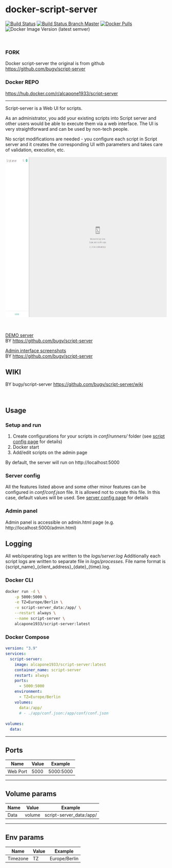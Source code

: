 # docker-script-server

[![Build Status](https://shields.cosanostra-cloud.de/drone/build/alcapone1933/docker-script-server?logo=drone&server=https%3A%2F%2Fdrone.docker-for-life.de)](https://drone.docker-for-life.de/alcapone1933/docker-script-server)
[![Build Status Branch Master](https://shields.cosanostra-cloud.de/drone/build/alcapone1933/docker-script-server/master?logo=drone&label=build%20%5Bbranch%20master%5D&server=https%3A%2F%2Fdrone.docker-for-life.de)](https://drone.docker-for-life.de/alcapone1933/docker-script-server/branches)
[![Docker Pulls](https://shields.cosanostra-cloud.de/docker/pulls/alcapone1933/script-server?logo=docker&logoColor=blue)](https://hub.docker.com/r/alcapone1933/script-server/tags)
![Docker Image Version (latest semver)](https://shields.cosanostra-cloud.de/docker/v/alcapone1933/script-server?sort=semver&logo=docker&logoColor=blue&label=dockerhub%20version)

&nbsp;

### FORK
Docker script-server the original is from github \
https://github.com/bugy/script-server

### Docker REPO
https://hub.docker.com/r/alcapone1933/script-server

* * *

Script-server is a Web UI for scripts.

As an administrator, you add your existing scripts into Script server and other users would be able to execute them via a web interface. The UI is very straightforward and can be used by non-tech people.

No script modifications are needed - you configure each script in Script server and it creates the corresponding UI with parameters and takes care of validation, execution, etc.

[<img src="img/script-server.png" width="900" height="500"/>](https://script-server.net/)

&nbsp;

[DEMO server](https://script-server.net/) \
BY https://github.com/bugy/script-server

[Admin interface screenshots](https://github.com/bugy/script-server/wiki/Admin-interface) \
BY https://github.com/bugy/script-server

## WIKI

BY bugy/script-server https://github.com/bugy/script-server/wiki

&nbsp;

## Usage

### Setup and run
1. Create configurations for your scripts in *conf/runners/* folder (see [script config page](https://github.com/bugy/script-server/wiki/Script-config) for details)
2. Docker start 
3. Add/edit scripts on the admin page

By default, the server will run on http://localhost:5000

### Server config
All the features listed above and some other minor features can be configured in *conf/conf.json* file. 
It is allowed not to create this file. In this case, default values will be used.
See [server config page](https://github.com/bugy/script-server/wiki/Server-configuration) for details

### Admin panel
Admin panel is accessible on admin.html page (e.g. http://localhost:5000/admin.html)

## Logging

All web/operating logs are written to the *logs/server.log*
Additionally each script logs are written to separate file in *logs/processes*. File name format is
{script\_name}\_{client\_address}\_{date}\_{time}.log.

### Docker CLI

```bash
docker run -d \
    -p 5000:5000 \
    -e TZ=Europe/Berlin \
    -v script-server_data:/app/ \
    --restart always \
    --name script-server \
    alcapone1933/script-server:latest
```

### Docker Compose

```yaml
version: "3.9"
services:
  script-server:
    image: alcapone1933/script-server:latest
    container_name: script-server
    restart: always
    ports:
      - 5000:5000
    environment:
      - TZ=Europe/Berlin
    volumes:
      data:/app/
      # - ./app/conf.json:/app/conf/conf.json

volumes:
  data:
```

* * *

## Ports

| Name        | Value   | Example    |
| ----------- | ------- | ---------- |
| Web Port    | 5000    | 5000:5000  |

* * *

## Volume params

| Name    | Value   | Example                   |
| ------- | ------- | ------------------------- |
| Data    | volume  | script-server_data:/app/  |

* * *

## Env params

| Name          | Value     | Example                        |
| ------------- | --------- | ------------------------------ |
| Timezone      | TZ        | Europe/Berlin                  |
